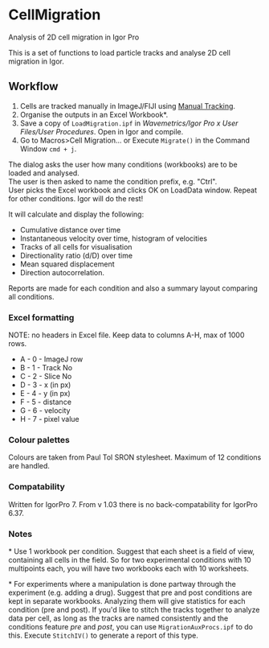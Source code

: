 # CellMigration
Analysis of 2D cell migration in Igor Pro

This is a set of functions to load particle tracks and analyse 2D cell migration in Igor.

Workflow
--------

1. Cells are tracked manually in ImageJ/FIJI using [Manual Tracking](http://rsbweb.nih.gov/ij/plugins/track/track.html).
2. Organise the outputs in an Excel Workbook*.
3. Save a copy of `LoadMigration.ipf` in *Wavemetrics/Igor Pro x User Files/User Procedures*. Open in Igor and compile.
4. Go to Macros>Cell Migration... or Execute `Migrate()` in the Command Window `cmd + j`.

The dialog asks the user how many conditions (workbooks) are to be loaded and analysed.<br />
The user is then asked to name the condition prefix, e.g. "Ctrl".<br />
User picks the Excel workbook and clicks OK on LoadData window. Repeat for other conditions. Igor will do the rest!

It will calculate and display the following:

* Cumulative distance over time
* Instantaneous velocity over time, histogram of velocities
* Tracks of all cells for visualisation
* Directionality ratio (d/D) over time
* Mean squared displacement
* Direction autocorrelation.

Reports are made for each condition and also a summary layout comparing all conditions.

### Excel formatting

NOTE: no headers in Excel file. Keep data to columns A-H, max of 1000 rows.

* A - 0 - ImageJ row
* B - 1 - Track No
* C - 2 - Slice No
* D - 3 - x (in px)
* E - 4 - y (in px)
* F - 5 - distance
* G - 6 - velocity
* H - 7 - pixel value

### Colour palettes
Colours are taken from Paul Tol SRON stylesheet. Maximum of 12 conditions are handled.

### Compatability
Written for IgorPro 7. From v 1.03 there is no back-compatability for IgorPro 6.37.

### Notes
\*  Use 1 workbook per condition. Suggest that each sheet is a field of view, containing all cells in the field. So for two experimental conditions with 10 multipoints each, you will have two workbooks each with 10 worksheets.

\* For experiments where a manipulation is done partway through the experiment (e.g. adding a drug). Suggest that pre and post conditions are kept in separate workbooks. Analyzing them will give statistics for each condition (pre and post). If you'd like to stitch the tracks together to analyze data per cell, as long as the tracks are named consistently and the conditions feature *pre* and *post*, you can use `MigrationAuxProcs.ipf` to do this. Execute `StitchIV()` to generate a report of this type.